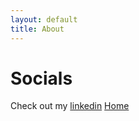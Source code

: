 ```yaml
---
layout: default
title: About
---
```


# Socials
Check out my [linkedin](https://www.linkedin.com/in/brandonejem)
[Home](https://www.Ejem0724.github.io/README.md)
